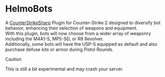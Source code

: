 # HelmoBots

A [CounterStrikeSharp](https://github.com/roflmuffin/CounterStrikeSharp) Plugin for Counter-Strike 2 designed to diversify bot behavior, enhancing their selection of weapons and equipment.  
With this plugin, bots will now choose from a wider array of weaponry including the M4A1-S, MP5-SD, or R8 Revolver.  
Additionally, some bots will have the USP-S equipped as default and also purchase defuse kits or armor during Pistol Rounds.


> [!CAUTION]  
> This is still a bit experimental and may crash your server.
